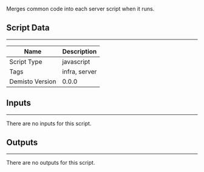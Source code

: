 Merges common code into each server script when it runs.

## Script Data
---

| **Name** | **Description** |
| --- | --- |
| Script Type | javascript |
| Tags | infra, server |
| Demisto Version | 0.0.0 |

## Inputs
---
There are no inputs for this script.

## Outputs
---
There are no outputs for this script.
